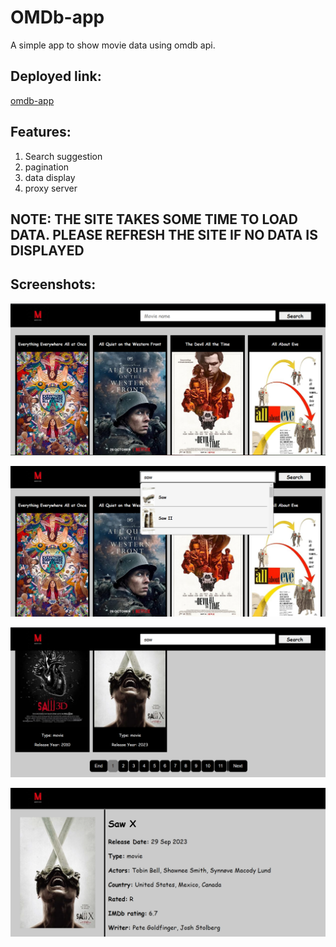 # OMDb-app
A simple app to show movie data using omdb api.

## Deployed link:
[omdb-app](https://omdb-dummy.netlify.app/)

## Features:
1. Search suggestion
2. pagination
3. data display
4. proxy server

## NOTE: THE SITE TAKES SOME TIME TO LOAD DATA. PLEASE REFRESH THE SITE IF NO DATA IS DISPLAYED

## Screenshots:
![1](https://github.com/Momin-Mohammad/OMDb-app/blob/main/frontend/src/images/Screenshot%20(50).png)

![2](https://github.com/Momin-Mohammad/OMDb-app/blob/main/frontend/src/images/Screenshot%20(51).png)

![3](https://github.com/Momin-Mohammad/OMDb-app/blob/main/frontend/src/images/Screenshot%20(52).png)

![4](https://github.com/Momin-Mohammad/OMDb-app/blob/main/frontend/src/images/Screenshot%20(53).png)
